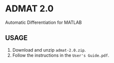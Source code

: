 # ADMAT 2.0
Automatic Differentiation for MATLAB

## USAGE
1. Download and unzip `admat-2.0.zip`.
2. Follow the instructions in the `User's Guide.pdf`.
